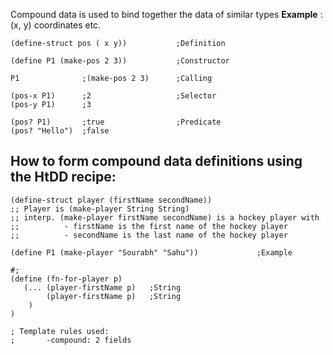 Compound data is used to bind together the data of similar types
**Example** : (x, y) coordinates etc.

```
(define-struct pos ( x y))           ;Definition

(define P1 (make-pos 2 3))           ;Constructor

P1              ;(make-pos 2 3)      ;Calling

(pos-x P1)      ;2                   ;Selector
(pos-y P1)      ;3

(pos? P1)       ;true                ;Predicate
(pos? "Hello")  ;false
```


## How to form compound data definitions using the HtDD recipe:

```
(define-struct player (firstName secondName))
;; Player is (make-player String String)
;; interp. (make-player firstName secondName) is a hockey player with
;;          - firstName is the first name of the hockey player
;;          - secondName is the last name of the hockey player

(define P1 (make-player "Sourabh" "Sahu"))             ;Example

#; 
(define (fn-for-player p)
   (... (player-firstName p)   ;String
        (player-firstName p)   ;String
    )
)

; Template rules used:
;       -compound: 2 fields
 
```
